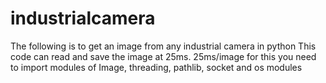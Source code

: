 # industrialcamera
The following is to get an image from any industrial camera in python
This code can read and save the image at 25ms.
25ms/image
for this you need to import modules of Image, threading, pathlib, socket and os modules
